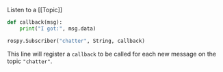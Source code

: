 Listen to a [[Topic]]
```python
def callback(msg):
	print("I got:", msg.data)

rospy.Subscriber("chatter", String, callback)
```
This line will register a `callback` to be called for each new message on the topic `"chatter"`.
